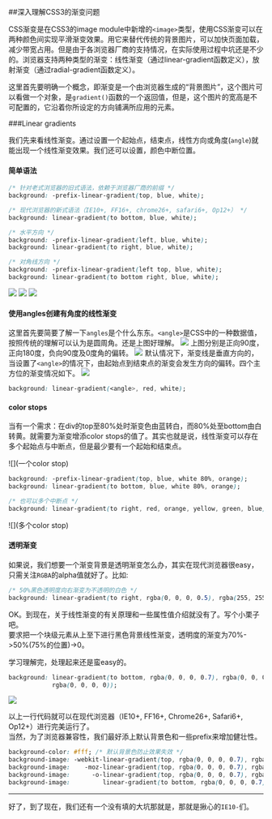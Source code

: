 ##深入理解CSS3的渐变问题

CSS渐变是在CSS3的image module中新增的`<image>`类型，使用CSS渐变可以在两种颜色间实现平滑渐变效果。用它来替代传统的背景图片，可以加快页面加载，减少带宽占用。但是由于各浏览器厂商的支持情况，在实际使用过程中坑还是不少的。浏览器支持两种类型的渐变：线性渐变（通过linear-gradient函数定义），放射渐变（通过radial-gradient函数定义）。

这里首先要明确一个概念，即渐变是一个由浏览器生成的“背景图片”，这个图片可以看做一个对象，是`gradient()`函数的一个返回值，但是，这个图片的宽高是不可配置的，它沿着你所设定的方向铺满所应用的元素。

###Linear gradients

我们先来看线性渐变。通过设置一个起始点，结束点，线性方向或角度(`angle`)就能出现一个线性渐变效果。我们还可以设置，颜色中断位置。

#### 简单语法

~~~css
/* 针对老式浏览器的旧式语法，依赖于浏览器厂商的前缀 */
background: -prefix-linear-gradient(top, blue, white);

/* 现代浏览器的新式语法（IE10+, FF16+, chrome26+, safari6+, Op12+） */
background: linear-gradient(to bottom, blue, white);

/* 水平方向 */
background: -prefix-linear-gradient(left, blue, white);
background: linear-gradient(to right, blue, white);

/* 对角线方向 */
background: -prefix-linear-gradient(left top, blue, white);
background: linear-gradient(to bottom right, blue, white);
~~~

![](简单线变垂直方向)
![](简单线变水平方向)
![](简单线变对角线方向)

#### 使用angles创建有角度的线性渐变

这里首先要简要了解一下`angles`是个什么东东。`<angle>`是CSS中的一种数据值，按照传统的理解可以认为是圆周角。还是上图好理解。
![](角度示例)
上图分别是正向90度，正向180度，负向90度及0度角的偏转。 
![](渐变角度解释图)
默认情况下，渐变线是垂直方向的，当设置了`<angle>`的情况下，由起始点到结束点的渐变会发生方向的偏转。四个主方位的渐变情况如下。
![](四个角度方向的渐变)

~~~css
background: linear-gradient(<angle>, red, white);
~~~

#### color stops

当有一个需求：在div的top至80%处时渐变色由蓝转白，而80%处至bottom由白转黄。就需要为渐变增添color stops的值了。其实也就是说，线性渐变可以存在多个起始点与中断点，但是最少要有一个起始和结束点。

![](一个color stop)

~~~css
background: -prefix-linear-gradient(top, blue, white 80%, orange);
background: linear-gradient(to bottom, blue, white 80%, orange);

/* 也可以多个中断点 */
background: linear-gradient(to right, red, orange, yellow, green, blue);
~~~

![](多个color stop)

#### 透明渐变

如果说，我们想要一个渐变背景是透明渐变怎么办，其实在现代浏览器很easy，只需关注`RGBA`的alpha值就好了。比如:

~~~css
/* 50%黑色透明度向右渐变为不透明的白色 */
background: linear-gradient(to right, rgba(0, 0, 0, 0.5), rgba(255, 255, 255, 1));
~~~

OK。到现在，关于线性渐变的有关原理和一些属性值介绍就没有了。写个小栗子吧。  
要求把一个块级元素从上至下进行黑色背景线性渐变，透明度的渐变为70%->50%(75%的位置)->0。

学习理解完，处理起来还是蛮easy的。

~~~css
background: linear-gradient(to bottom, rgba(0, 0, 0, 0.7), rgba(0, 0, 0, 0.5) 75%,
            rgba(0, 0, 0, 0));
~~~

![](线性渐变栗子)

以上一行代码就可以在现代浏览器（IE10+, FF16+, Chrome26+, Safari6+, Op12+）进行完美运行了。  
当然，为了浏览器兼容性，我们最好添上默认背景色和一些prefix来增加健壮性。

~~~css
background-color: #fff; /* 默认背景色防止效果失效 */
background-image: -webkit-linear-gradient(top, rgba(0, 0, 0, 0.7), rgba(0, 0, 0, 0.5) 75%, rgba(0, 0, 0, 0)); /* Safari 3+, chrome 25 */
background-image:    -moz-linear-gradient(top, rgba(0, 0, 0, 0.7), rgba(0, 0, 0, 0.5) 75%, rgba(0, 0, 0, 0)); /* FF 3~15 */
background-image:      -o-linear-gradient(top, rgba(0, 0, 0, 0.7), rgba(0, 0, 0, 0.5) 75%, rgba(0, 0, 0, 0)); /* Op 11 */
background-image:         linear-gradient(to bottom, rgba(0, 0, 0, 0.7), rgba(0, 0, 0, 0.5) 75%, rgba(0, 0, 0, 0)); /* 标准语法要放到最后 */
~~~

---

好了，到了现在，我们还有一个没有填的大坑那就是，那就是揪心的`IE10-`们。